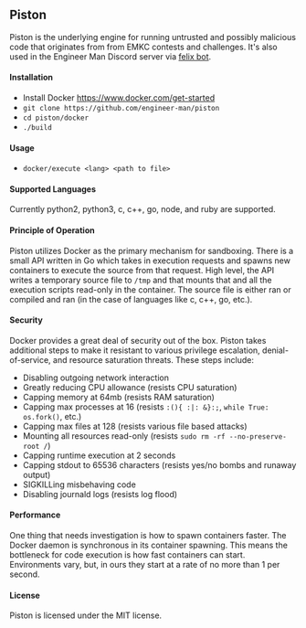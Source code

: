 ## Piston
Piston is the underlying engine for running untrusted and possibly malicious code that originates
from from EMKC contests and challenges. It's also used in the Engineer Man Discord server via
[felix bot](https://github.com/engineer-man/felix).

#### Installation
- Install Docker https://www.docker.com/get-started
- `git clone https://github.com/engineer-man/piston`
- `cd piston/docker`
- `./build`

#### Usage
- `docker/execute <lang> <path to file>`

#### Supported Languages
Currently python2, python3, c, c++, go, node, and ruby are supported.

#### Principle of Operation
Piston utilizes Docker as the primary mechanism for sandboxing. There is a small API written in Go which takes
in execution requests and spawns new containers to execute the source from that request. High level, the API writes
a temporary source file to `/tmp` and that mounts that and all the execution scripts read-only in the container.
The source file is either ran or compiled and ran (in the case of languages like c, c++, go, etc.).

#### Security
Docker provides a great deal of security out of the box. Piston takes additional steps to make it resistant to
various privilege escalation, denial-of-service, and resource saturation threats. These steps include:
- Disabling outgoing network interaction
- Greatly reducing CPU allowance (resists CPU saturation)
- Capping memory at 64mb (resists RAM saturation)
- Capping max processes at 16 (resists `:(){ :|: &}:;`, `while True: os.fork()`, etc.)
- Capping max files at 128 (resists various file based attacks)
- Mounting all resources read-only (resists `sudo rm -rf --no-preserve-root /`)
- Capping runtime execution at 2 seconds
- Capping stdout to 65536 characters (resists yes/no bombs and runaway output)
- SIGKILLing misbehaving code
- Disabling journald logs (resists log flood)

#### Performance
One thing that needs investigation is how to spawn containers faster. The Docker daemon is synchronous in its
container spawning. This means the bottleneck for code execution is how fast containers can start. Environments
vary, but, in ours they start at a rate of no more than 1 per second.

#### License
Piston is licensed under the MIT license.
